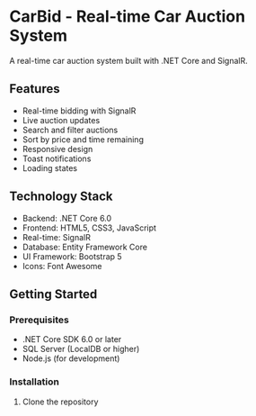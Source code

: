 # CarBid - Real-time Car Auction System

A real-time car auction system built with .NET Core and SignalR.

## Features

- Real-time bidding with SignalR
- Live auction updates
- Search and filter auctions
- Sort by price and time remaining
- Responsive design
- Toast notifications
- Loading states

## Technology Stack

- Backend: .NET Core 6.0
- Frontend: HTML5, CSS3, JavaScript
- Real-time: SignalR
- Database: Entity Framework Core
- UI Framework: Bootstrap 5
- Icons: Font Awesome

## Getting Started

### Prerequisites

- .NET Core SDK 6.0 or later
- SQL Server (LocalDB or higher)
- Node.js (for development)

### Installation

1. Clone the repository 